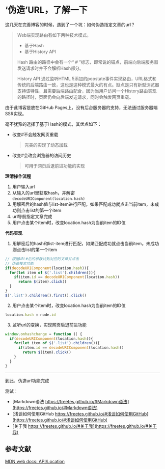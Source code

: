 # ‘伪造’URL，了解一下

这几天在完善博客的时候，遇到了一个坑：如何伪造指定文章的url？

> Web端实现路由有如下两种技术模式。
> * 基于Hash
> * 基于History API
>
>Hash 路由的路径中会有一个“ # ”标志，即常说的锚点，前端向后端服务器发送请求时并不会解析Hash部分。
>
>History API 通过监听HTML 5添加的popstate事件实现路由，URL格式和传统的后端路由一致，这也是这种模式最大的有点。缺点是只有新型浏览器支持该特性，且需要后端路由配合，因为当用户访问一个History路由实现的路径时，页面仍会向后端发送请求，同时会触发网页重载。

由于此博客是放在GitHub Pages上，没有后台服务器的支持，无法通过服务器端SSR实现。

毫不犹豫的选择了基于Hash的模式，其优点如下：
* 改变#不会触发网页重载
  > 完美的实现了动态加载
* 改变#会改变浏览器的访问历史
  > 可用于网页后退前进功能的实现

**理清操作流程**

1. 用户输入url
2. 从输入的url里获取hash，并解密  
  `decodeURIComponent(location.hash)`
3. 用解密后的hash值与list-item进行匹配，如果匹配成功就点击当前item，未成功则点击list的第一个item
4. url导航指定文章完成
5. 用户点击某个item时，改变location.hash为当前item的ID值

**代码实现**

1. 用解密后的hash和list-item进行匹配，如果匹配成功就点击当前item，未成功则点击list的第一个item
```javascript
// 根据URL#后的参数找到对应的文章并点击
// 伪造搜索功能
if(decodeURIComponent(location.hash)){
  for(let item of $('.list').children()){
    if(item.id == decodeURIComponent(location.hash))
      return $(item).click()
  }
}
$('.list').children().first().click()
```
2. 用户点击某个item时，改变location.hash为当前item的ID值
```javascript
location.hash = node.id
```
3. 监听url的变换，实现网页后退前进功能
```javascript
window.onhashchange = function () {
  if(decodeURIComponent(location.hash)){
    for(let item of $('.list').children()){
      if(item.id == decodeURIComponent(location.hash))
        return $(item).click()
    }
  }
}
```
***
到此，伪造url功能完成

测试：
* [Markdown语法 https://freetes.github.io/#Markdown语法](https://freetes.github.io/#Markdown语法)
* [浅谈如何使用GitHub https://freetes.github.io/#浅谈如何使用GitHub](https://freetes.github.io/#浅谈如何使用GitHub)
* [关于我 https://freetes.github.io/#关于我](https://freetes.github.io/#关于我)

## 参考文献

[MDN web docs: API/Location](https://developer.mozilla.org/zh-CN/docs/Web/API/Location)